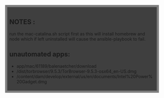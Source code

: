 
<div style="background:rgba(0,0,0,0.5);padding:0.5em;">
<div style="background:rgba(0,0,0,0.5);padding:0.5em;">

## NOTES : 
run the mac-catalina.sh script first as this will install homebrew and node which if left uninstalled will cause the ansible-playbook to fail. 


## unautomated apps: 
  * app/mac/61189/balenaetcher/download 
  * /dist/torbrowser/9.5.3/TorBrowser-9.5.3-osx64_en-US.dmg 
  * /content/dam/develop/external/us/en/documents/Intel%20Power%20Gadget.dmg 
